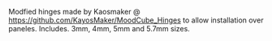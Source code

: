 Modfied hinges made by Kaosmaker @ https://github.com/KayosMaker/MoodCube_Hinges to allow installation over paneles. Includes. 3mm, 4mm, 5mm and 5.7mm sizes. 
